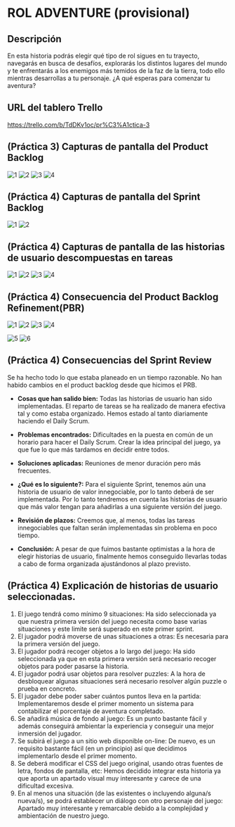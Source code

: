 
# ROL ADVENTURE (provisional)

## Descripción

En esta historia podrás elegir qué tipo de rol sigues en tu trayecto, navegarás en busca de desafíos, explorarás los distintos lugares del mundo y te enfrentarás a los enemigos más temidos de la faz de la tierra, todo ello mientras desarrollas a tu personaje. ¿A qué esperas para comenzar tu aventura?

## URL del tablero Trello
https://trello.com/b/TdDKv1oc/pr%C3%A1ctica-3

## (Práctica 3) Capturas de pantalla del Product Backlog

![1](https://user-images.githubusercontent.com/78792818/111515472-1b995100-8753-11eb-976e-e525d3cb5c42.png)
![2](https://user-images.githubusercontent.com/78792818/111515592-4388b480-8753-11eb-8163-fd7a9132d2b3.png)
![3](https://user-images.githubusercontent.com/66868520/111516454-35876380-8754-11eb-8c71-d3861dd799bb.JPG)
![4](https://user-images.githubusercontent.com/66868520/111516598-610a4e00-8754-11eb-9c30-2bea79f4347c.JPG)

## (Práctica 4) Capturas de pantalla del Sprint Backlog

![1](https://user-images.githubusercontent.com/78792818/112309267-6fe88780-8ca3-11eb-8ef7-e471d2a0fffe.png)
![2](https://user-images.githubusercontent.com/66868520/112309849-28aec680-8ca4-11eb-9365-136ead519346.jpeg)

## (Práctica 4) Capturas de pantalla de las historias de usuario descompuestas en tareas

![1](https://user-images.githubusercontent.com/78792818/113158377-084eb100-923c-11eb-84b0-a7fabb1358b7.png)
![2](https://user-images.githubusercontent.com/78795146/113159908-44cedc80-923d-11eb-9084-ecc589833ad3.jpeg)
![3](https://user-images.githubusercontent.com/66868520/113158990-8c089d80-923c-11eb-8c32-a7ee08aee169.jpeg)
![4](https://user-images.githubusercontent.com/78792818/113160151-852e5a80-923d-11eb-800b-259799190a2e.png)

## (Práctica 4) Consecuencia del Product Backlog Refinement(PBR)

![1](https://user-images.githubusercontent.com/66868520/113691400-a921ee00-96cc-11eb-880e-cc782755301c.jpeg)
![2](https://user-images.githubusercontent.com/78795146/113691781-1b92ce00-96cd-11eb-924a-d743dc3a0284.jpeg)
![3](https://user-images.githubusercontent.com/49394226/113692127-80e6bf00-96cd-11eb-89d8-95bc104b825c.jpeg)
![4](https://user-images.githubusercontent.com/78792818/113692625-01a5bb00-96ce-11eb-9f9c-fb54425ad521.png)

![5](https://user-images.githubusercontent.com/66868520/113693225-ade7a180-96ce-11eb-953f-466bc55e63a9.jpeg)
![6](https://user-images.githubusercontent.com/78795146/113693465-ec7d5c00-96ce-11eb-936c-ccda746b7e07.jpeg)

## (Práctica 4) Consecuencias del Sprint Review

Se ha hecho todo lo que estaba planeado en un tiempo razonable.
No han habido cambios en el product backlog desde que hicimos el PRB.

 - **Cosas que han salido bien:**
Todas las historias de usuario han sido implementadas.
El reparto de tareas se ha realizado de manera efectiva tal y como estaba organizado.
Hemos estado al tanto diariamente haciendo el Daily Scrum.

 - **Problemas encontrados:**
Dificultades en la puesta en común de un horario para hacer el Daily Scrum.
Crear la idea principal del juego, ya que fue lo que más tardamos en decidir entre todos.

 - **Soluciones aplicadas:**
Reuniones de menor duración pero más frecuentes.

 - **¿Qué es lo siguiente?:**
Para el siguiente Sprint, tenemos aún una historia de usuario de valor innegociable, por lo tanto deberá de ser implementada. 
Por lo tanto tendremos en cuenta las historias de usuario que más valor tengan para añadirlas a una siguiente versión del juego.

 - **Revisión de plazos:**
Creemos que, al menos, todas las tareas innegociables que faltan serán implementadas sin problema en poco tiempo.

 - **Conclusión:**
A pesar de que fuimos bastante optimistas a la hora de elegir historias de usuario, finalmente hemos conseguido llevarlas todas a cabo de forma organizada ajustándonos al plazo previsto.

## (Práctica 4) Explicación de historias de usuario seleccionadas.
  1. El juego tendrá como mínimo 9 situaciones: Ha sido seleccionada ya que nuestra primera versión del juego necesita como base varias situaciones y este limite será superado en este primer sprint.
  2. El jugador podrá moverse de unas situaciones a otras: Es necesaria para la primera versión del juego.
  3. El jugador podrá recoger objetos a lo largo del juego: Ha sido seleccionada ya que en esta primera versión será necesario recoger objetos para poder pasarse la historia.
  4. El jugador podrá usar objetos para resolver puzzles: A la hora de desbloquear algunas situaciones será necesario resolver algún puzzle o prueba en concreto.
  7. El jugador debe poder saber cuántos puntos lleva en la partida: Implementaremos desde el primer momento un sistema para contabilizar el porcentaje de aventura completado.
  10. Se añadirá música de fondo al juego: Es un punto bastante fácil y además conseguirá ambientar la experiencia y conseguir una mejor inmersión del jugador.
  11. Se subirá el juego a un sitio web disponible on-line: De nuevo, es un requisito bastante fácil (en un principio) así que decidimos implementarlo desde el primer momento.
  16. Se deberá modificar el CSS del juego original, usando otras fuentes de letra, fondos de pantalla, etc: Hemos decidido integrar esta historia ya que aporta un apartado visual muy interesante y carece de una dificultad excesiva.
  18. En al menos una situación (de las existentes o incluyendo alguna/s nueva/s), se podrá establecer un diálogo con otro personaje del juego: Apartado muy interesante y remarcable debido a la complejidad y ambientación de nuestro juego.
